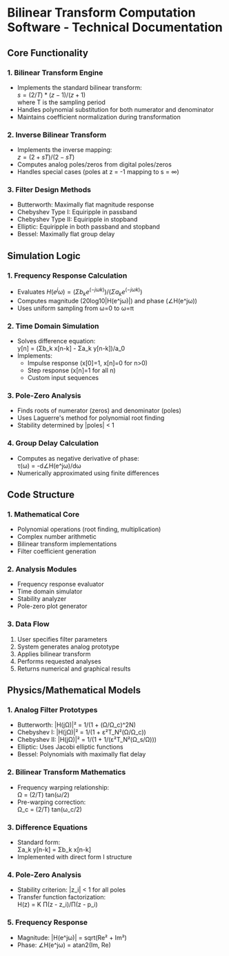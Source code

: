 # Bilinear Transform Computation Software - Technical Documentation

## Core Functionality

### 1. Bilinear Transform Engine
- Implements the standard bilinear transform:  
  $s = (2/T)*(z-1)/(z+1)$  
  where T is the sampling period
- Handles polynomial substitution for both numerator and denominator
- Maintains coefficient normalization during transformation

### 2. Inverse Bilinear Transform
- Implements the inverse mapping:  
  $z = (2+sT)/(2-sT)$
- Computes analog poles/zeros from digital poles/zeros
- Handles special cases (poles at z = -1 mapping to s = ∞)

### 3. Filter Design Methods
- Butterworth: Maximally flat magnitude response
- Chebyshev Type I: Equiripple in passband
- Chebyshev Type II: Equiripple in stopband
- Elliptic: Equiripple in both passband and stopband
- Bessel: Maximally flat group delay

## Simulation Logic

### 1. Frequency Response Calculation
- Evaluates $H(e^jω) = (Σb_k e^(-jωk))/(Σa_k e^(-jωk))$
- Computes magnitude (20log10|H(e^jω)|) and phase (∠H(e^jω))
- Uses uniform sampling from ω=0 to ω=π

### 2. Time Domain Simulation
- Solves difference equation:  
  y[n] = (Σb_k x[n-k] - Σa_k y[n-k])/a_0
- Implements:
  - Impulse response (x[0]=1, x[n]=0 for n>0)
  - Step response (x[n]=1 for all n)
  - Custom input sequences

### 3. Pole-Zero Analysis
- Finds roots of numerator (zeros) and denominator (poles)
- Uses Laguerre's method for polynomial root finding
- Stability determined by |poles| < 1

### 4. Group Delay Calculation
- Computes as negative derivative of phase:  
  τ(ω) = -d∠H(e^jω)/dω
- Numerically approximated using finite differences

## Code Structure

### 1. Mathematical Core
- Polynomial operations (root finding, multiplication)
- Complex number arithmetic
- Bilinear transform implementations
- Filter coefficient generation

### 2. Analysis Modules
- Frequency response evaluator
- Time domain simulator
- Stability analyzer
- Pole-zero plot generator

### 3. Data Flow
1. User specifies filter parameters
2. System generates analog prototype
3. Applies bilinear transform
4. Performs requested analyses
5. Returns numerical and graphical results

## Physics/Mathematical Models

### 1. Analog Filter Prototypes
- Butterworth: |H(jΩ)|² = 1/(1 + (Ω/Ω_c)^2N)
- Chebyshev I: |H(jΩ)|² = 1/(1 + ε²T_N²(Ω/Ω_c))
- Chebyshev II: |H(jΩ)|² = 1/(1 + 1/(ε²T_N²(Ω_s/Ω)))
- Elliptic: Uses Jacobi elliptic functions
- Bessel: Polynomials with maximally flat delay

### 2. Bilinear Transform Mathematics
- Frequency warping relationship:  
  Ω = (2/T) tan(ω/2)
- Pre-warping correction:  
  Ω_c = (2/T) tan(ω_c/2)

### 3. Difference Equations
- Standard form:  
  Σa_k y[n-k] = Σb_k x[n-k]
- Implemented with direct form I structure

### 4. Pole-Zero Analysis
- Stability criterion: |z_i| < 1 for all poles
- Transfer function factorization:  
  H(z) = K Π(z - z_i)/Π(z - p_i)

### 5. Frequency Response
- Magnitude: |H(e^jω)| = sqrt(Re² + Im²)
- Phase: ∠H(e^jω) = atan2(Im, Re)
